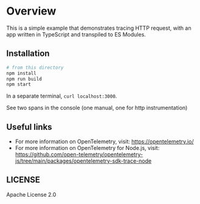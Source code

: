 # Overview

This is a simple example that demonstrates tracing HTTP request, with an app written in TypeScript and transpiled to ES Modules.

## Installation

```sh
# from this directory
npm install
npm run build
npm start
```

In a separate terminal, `curl localhost:3000`.

See two spans in the console (one manual, one for http instrumentation)

## Useful links

- For more information on OpenTelemetry, visit: <https://opentelemetry.io/>
- For more information on OpenTelemetry for Node.js, visit: <https://github.com/open-telemetry/opentelemetry-js/tree/main/packages/opentelemetry-sdk-trace-node>

## LICENSE

Apache License 2.0
